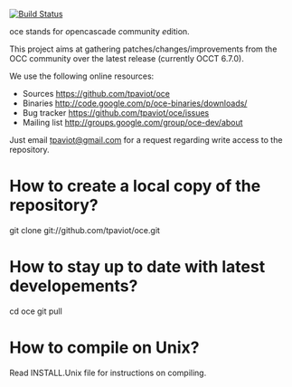 [![Build Status](https://travis-ci.org/tpaviot/oce.png?branch=master)](https://travis-ci.org/tpaviot/oce)

oce stands for *o*pencascade *c*ommunity *e*dition.

This project aims at gathering patches/changes/improvements from the OCC community over the latest release
(currently OCCT 6.7.0).

We use the following online resources:
  * Sources
       https://github.com/tpaviot/oce
  * Binaries
       http://code.google.com/p/oce-binaries/downloads/
  * Bug tracker
       https://github.com/tpaviot/oce/issues
  * Mailing list
       http://groups.google.com/group/oce-dev/about

Just email tpaviot@gmail.com for a request regarding write access to the repository.

How to create a local copy of the repository?
=============================================
 git clone git://github.com/tpaviot/oce.git

How to stay up to date with latest developements?
=================================================
 cd oce
 git pull

How to compile on Unix?
=======================
Read INSTALL.Unix file for instructions on compiling.
